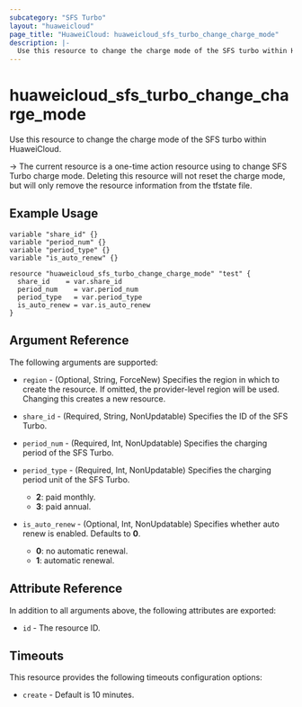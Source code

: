 ```yaml
---
subcategory: "SFS Turbo"
layout: "huaweicloud"
page_title: "HuaweiCloud: huaweicloud_sfs_turbo_change_charge_mode"
description: |-
  Use this resource to change the charge mode of the SFS turbo within HuaweiCloud.
---
```


# huaweicloud_sfs_turbo_change_charge_mode

Use this resource to change the charge mode of the SFS turbo within HuaweiCloud.

-> The current resource is a one-time action resource using to change SFS Turbo charge mode. Deleting this resource
will not reset the charge mode, but will only remove the resource information from the tfstate file.

## Example Usage

```hcl
variable "share_id" {}
variable "period_num" {}
variable "period_type" {}
variable "is_auto_renew" {}

resource "huaweicloud_sfs_turbo_change_charge_mode" "test" {
  share_id    = var.share_id
  period_num    = var.period_num
  period_type   = var.period_type
  is_auto_renew = var.is_auto_renew
}
```

## Argument Reference

The following arguments are supported:

* `region` - (Optional, String, ForceNew) Specifies the region in which to create the resource.
  If omitted, the provider-level region will be used. Changing this creates a new resource.

* `share_id` - (Required, String, NonUpdatable) Specifies the ID of the SFS Turbo.

* `period_num` - (Required, Int, NonUpdatable) Specifies the charging period of the SFS Turbo.

* `period_type` - (Required, Int, NonUpdatable) Specifies the charging period unit of the SFS Turbo.
  + **2**: paid monthly.
  + **3**: paid annual.

* `is_auto_renew` - (Optional, Int, NonUpdatable) Specifies whether auto renew is enabled. Defaults to **0**.
  + **0**: no automatic renewal.
  + **1**: automatic renewal.

## Attribute Reference

In addition to all arguments above, the following attributes are exported:

* `id` - The resource ID.

## Timeouts

This resource provides the following timeouts configuration options:

* `create` - Default is 10 minutes.
